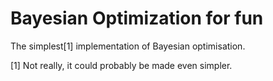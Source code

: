 # Bayesian Optimization for fun


The simplest[1] implementation of Bayesian optimisation. 









[1] Not really, it could probably be made even simpler. 

